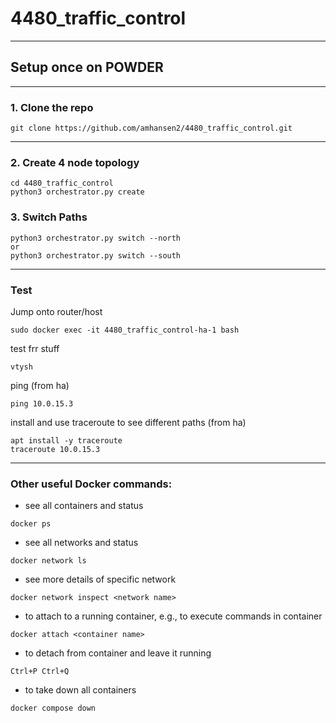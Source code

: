 # 4480_traffic_control
---
## Setup once on POWDER

---
### 1. Clone the repo
```
git clone https://github.com/amhansen2/4480_traffic_control.git
```
---
### 2. Create 4 node topology
```
cd 4480_traffic_control
python3 orchestrator.py create
```

### 3. Switch Paths
```
python3 orchestrator.py switch --north
or 
python3 orchestrator.py switch --south
```

---
### Test
Jump onto router/host
```
sudo docker exec -it 4480_traffic_control-ha-1 bash
```

test frr stuff
```
vtysh
```

ping (from ha)
```
ping 10.0.15.3
```

install and use traceroute to see different paths (from ha)
```
apt install -y traceroute
traceroute 10.0.15.3
```

---
### Other useful Docker commands:
- see all containers and status
```
docker ps
```
- see all networks and status
```
docker network ls
```
- see more details of specific network
```
docker network inspect <network name>
```
- to attach to a running container, e.g., to execute commands in container
```
docker attach <container name>
```
- to detach from container and leave it running
```
Ctrl+P Ctrl+Q
```
- to take down all containers
```
docker compose down
```